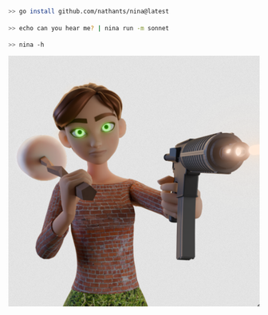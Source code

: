 ```bash

>> go install github.com/nathants/nina@latest

>> echo can you hear me? | nina run -m sonnet

>> nina -h
```

![](./nina.png)
